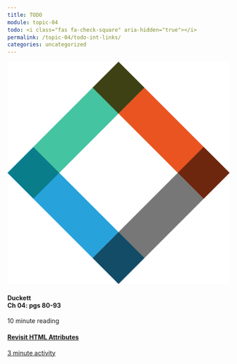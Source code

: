```yaml
---
title: TODO
module: topic-04
todo: <i class="fas fa-check-square" aria-hidden="true"></i>
permalink: /topic-04/todo-int-links/
categories: uncategorized
---
```


<div class="row text-center">
  <div class="col-lg-4">
    <div class="bs-component">
      <div class="list-group">
        <div class="list-group-item hw-item-disabled">
          <img class="icon-hw" src="../img/hw-icon-duckett.svg" />
          <h4 class="list-group-item-heading">Duckett<br />Ch 04: pgs 80-93</h4>
          <div class="divider-hw"></div>
          <p class="list-group-item-text"><i class="far fa-clock" aria-hidden="true"></i> 10 minute reading</p>
        </div>
      </div>
    </div>
  </div>
  <div class="col-lg-4">
    <div class="bs-component">
      <div class="list-group">
        <a href="https://www.w3schools.com/html/html_attributes.asp" target="_blank" class="list-group-item">
          <i class="icon-hw fas fa-code" aria-hidden="true"></i>
          <h4 class="list-group-item-heading">Revisit HTML Attributes</h4>
          <div class="divider-hw"></div>
          <p class="list-group-item-text"><i class="far fa-clock" aria-hidden="true"></i> 3 minute activity</p>
        </a>
      </div>
    </div>
  </div>
</div>
